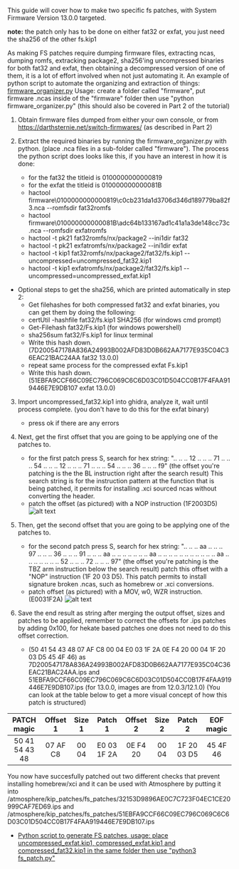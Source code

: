 This guide will cover how to make two specific fs patches, with System Firmware Version 13.0.0 targeted.

**note:** the patch only has to be done on either fat32 or exfat, you just need the sha256 of the other fs.kip1 

As making FS patches require dumping firmware files, extracting ncas, dumping romfs, extracking package2, sha256'ing uncompressed binaries for both fat32 and exfat, then obtaining a decompressed version of one of them, it is a lot of effort involved when not just automating it. An example of python script to automate the organizing and extraction of things: [firmware_organizer.py](firmware_organizer.py) Usage: create a folder called "firmware", put firmware .ncas inside of the "firmware" folder then use "python firmware_organizer.py" (this should also be covered in Part 2 of the tutorial)

1. Obtain firmware files dumped from either your own console, or from https://darthsternie.net/switch-firmwares/ (as described in Part 2)

2. Extract the required binaries by running the firmware_organizer.py with python. (place .nca files in a sub-folder called "firmware"). The process the python script does looks like this, if you have an interest in how it is done:
   - for the fat32 the titleid is 0100000000000819
   - for the exfat the titleid is 010000000000081B
   - hactool firmware\0100000000000819\c0cb231da1d3706d346d189779ba82f3.nca --romfsdir fat32romfs
   - hactool firmware\010000000000081B\adc64b133167ad1c41a1a3de148cc73c.nca --romfsdir exfatromfs
   - hactool -t pk21 fat32romfs/nx/package2 --ini1dir fat32
   - hactool -t pk21 exfatromfs/nx/package2 --ini1dir exfat
   - hactool -t kip1 fat32romfs/nx/package2/fat32/fs.kip1 --uncompressed=uncompressed_fat32.kip1
   - hactool -t kip1 exfatromfs/nx/package2/fat32/fs.kip1 --uncompressed=uncompressed_exfat.kip1

* Optional steps to get the sha256, which are printed automatically in step 2: 
  - Get filehashes for both compressed fat32 and exfat binaries, you can get them by doing the following:
  - certUtil -hashfile fat32/fs.kip1 SHA256 (for windows cmd prompt)
  - Get-Filehash fat32/Fs.kip1 (for windows powershell)
  - sha256sum fat32/Fs.kip1 for linux terminal
  - Write this hash down. (7D200547178A836A24993B002AFD83D0B662AA7177E935C04C36EAC21BAC24AA fat32 13.0.0)
  - repeat same process for the compressed exfat Fs.kip1
  - Write this hash down. (51EBFA9CCF66C09EC796C069C6C6D03C01D504CC0B17F4FAA919446E7E9DB107 exfat 13.0.0)

3. Import uncompressed_fat32.kip1 into ghidra, analyze it, wait until process complete. (you don't have to do this for the exfat binary)
   - press ok if there are any errors

4. Next, get the first offset that you are going to be applying one of the patches to.
   - for the first patch press S, search for hex string: ".. .. .. 12 .. .. .. 71 .. .. .. 54 .. .. .. 12 .. .. .. 71 .. .. .. 54 .. .. .. 36 .. .. .. f9" (the offset you're patching is the the BL instruction right after the search result) This search string is for the instruction pattern at the function that is being patched, it permits for installing .xci sourced ncas without converting the header.
   - patch the offset (as pictured) with a NOP instruction (1F2003D5)
![alt text](https://github.com/borntohonk/SigPatches/blob/master/img/ghidra-fs-offset-1.png?raw=true)

5. Then, get the second offset that you are going to be applying one of the patches to.
   - for the second patch press S, search for hex string: ".. .. .. aa .. .. .. 97 .. .. .. 36 .. .. .. 91 .. .. .. aa .. .. .. .. .. .. .. aa .. .. .. .. .. .. .. .. .. .. .. aa .. .. .. .. .. .. .. 52 .. .. .. 72 .. .. .. 97" (the offset you're patching is the TBZ arm instruction below the search result) patch this offset with a "NOP" instruction (1F 20 03 D5). This patch permits to install signature broken .ncas, such as homebrew or .xci conversions.
   - patch offset (as pictured) with a MOV, w0, WZR instruction. (E0031F2A)
![alt text](https://github.com/borntohonk/SigPatches/blob/master/img/ghidra-fs-offset-2.png?raw=true)

6. Save the end result as string after merging the output offset, sizes and patches to be applied, remember to correct the offsets for .ips patches by adding 0x100, for hekate based patches one does not need to do this offset correction.
   - (50 41 54 43 48 07 AF C8 00 04 E0 03 1F 2A 0E F4 20 00 04 1F 20 03 D5 45 4F 46) as 7D200547178A836A24993B002AFD83D0B662AA7177E935C04C36EAC21BAC24AA.ips and 51EBFA9CCF66C09EC796C069C6C6D03C01D504CC0B17F4FAA919446E7E9DB107.ips (for 13.0.0, images are from 12.0.3/12.1.0) (You can look at the table below to get a more visual concept of how this patch is structured)

| PATCH magic | Offset 1 | Size 1 | Patch 1 | Offset 2 | Size 2 | Patch 2 | EOF magic |
| :---: | :---: | :---: | :---: | :---: | :---: | :---: | :---: |
| 50 41 54 43 48 | 07 AF C8 | 00 04 | E0 03 1F 2A | 0E F4 20 | 00 04 | 1F 20 03 D5| 45 4F 46 |

You now have succesfully patched out two different checks that prevent installing homebrew/xci and it can be used with Atmosphere by putting it into /atmosphere/kip_patches/fs_patches/32153D9896AE0C7C723F04EC1CE20999CAF7ED69.ips and /atmosphere/kip_patches/fs_patches/51EBFA9CCF66C09EC796C069C6C6D03C01D504CC0B17F4FAA919446E7E9DB107.ips

* [Python script to generate FS patches, usage: place uncompressed_exfat.kip1, compressed_exfat.kip1 and compressed_fat32.kip1 in the same folder then use "python3 fs_patch.py"](fs_patch.py)
